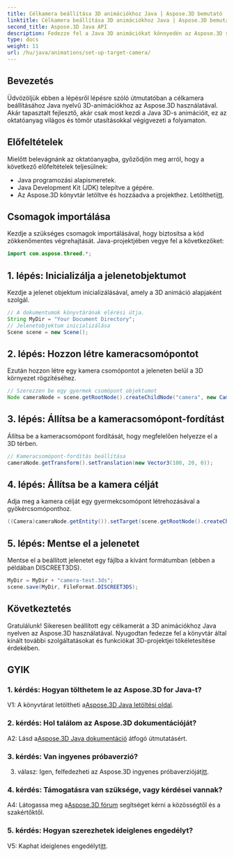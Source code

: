 ```yaml
---
title: Célkamera beállítása 3D animációkhoz Java | Aspose.3D bemutató
linktitle: Célkamera beállítása 3D animációkhoz Java | Aspose.3D bemutató
second_title: Aspose.3D Java API
description: Fedezze fel a Java 3D animációkat könnyedén az Aspose.3D segítségével. Kövesse oktatóanyagunkat a lépésenkénti útmutatóért. Töltse le most egy lenyűgöző 3D-s fejlesztési utazáshoz.
type: docs
weight: 11
url: /hu/java/animations/set-up-target-camera/
---
```

## Bevezetés

Üdvözöljük ebben a lépésről lépésre szóló útmutatóban a célkamera beállításához Java nyelvű 3D-animációkhoz az Aspose.3D használatával. Akár tapasztalt fejlesztő, akár csak most kezdi a Java 3D-s animációit, ez az oktatóanyag világos és tömör utasításokkal végigvezeti a folyamaton.

## Előfeltételek

Mielőtt belevágnánk az oktatóanyagba, győződjön meg arról, hogy a következő előfeltételek teljesülnek:

- Java programozási alapismeretek.
- Java Development Kit (JDK) telepítve a gépére.
-  Az Aspose.3D könyvtár letöltve és hozzáadva a projekthez. Letöltheti[itt](https://releases.aspose.com/3d/java/).

## Csomagok importálása

Kezdje a szükséges csomagok importálásával, hogy biztosítsa a kód zökkenőmentes végrehajtását. Java-projektjében vegye fel a következőket:

```java
import com.aspose.threed.*;
```

## 1. lépés: Inicializálja a jelenetobjektumot

Kezdje a jelenet objektum inicializálásával, amely a 3D animáció alapjaként szolgál.

```java
// A dokumentumok könyvtárának elérési útja.
String MyDir = "Your Document Directory";
// Jelenetobjektum inicializálása
Scene scene = new Scene();
```

## 2. lépés: Hozzon létre kameracsomópontot

Ezután hozzon létre egy kamera csomópontot a jeleneten belül a 3D környezet rögzítéséhez.

```java
// Szerezzen be egy gyermek csomópont objektumot
Node cameraNode = scene.getRootNode().createChildNode("camera", new Camera());
```

## 3. lépés: Állítsa be a kameracsomópont-fordítást

Állítsa be a kameracsomópont fordítását, hogy megfelelően helyezze el a 3D térben.

```java
// Kameracsomópont-fordítás beállítása
cameraNode.getTransform().setTranslation(new Vector3(100, 20, 0));
```

## 4. lépés: Állítsa be a kamera célját

Adja meg a kamera célját egy gyermekcsomópont létrehozásával a gyökércsomóponthoz.

```java
((Camera)cameraNode.getEntity()).setTarget(scene.getRootNode().createChildNode("target"));
```

## 5. lépés: Mentse el a jelenetet

Mentse el a beállított jelenetet egy fájlba a kívánt formátumban (ebben a példában DISCREET3DS).

```java
MyDir = MyDir + "camera-test.3ds";
scene.save(MyDir, FileFormat.DISCREET3DS);
```

## Következtetés

Gratulálunk! Sikeresen beállított egy célkamerát a 3D animációkhoz Java nyelven az Aspose.3D használatával. Nyugodtan fedezze fel a könyvtár által kínált további szolgáltatásokat és funkciókat 3D-projektjei tökéletesítése érdekében.

## GYIK

### 1. kérdés: Hogyan tölthetem le az Aspose.3D for Java-t?

 V1: A könyvtárat letöltheti a[Aspose.3D Java letöltési oldal](https://releases.aspose.com/3d/java/).

### 2. kérdés: Hol találom az Aspose.3D dokumentációját?

 A2: Lásd a[Aspose.3D Java dokumentáció](https://reference.aspose.com/3d/java/) átfogó útmutatásért.

### 3. kérdés: Van ingyenes próbaverzió?

 3. válasz: Igen, felfedezheti az Aspose.3D ingyenes próbaverzióját[itt](https://releases.aspose.com/).

### 4. kérdés: Támogatásra van szüksége, vagy kérdései vannak?

 A4: Látogassa meg a[Aspose.3D fórum](https://forum.aspose.com/c/3d/18) segítséget kérni a közösségtől és a szakértőktől.

### 5. kérdés: Hogyan szerezhetek ideiglenes engedélyt?

 V5: Kaphat ideiglenes engedélyt[itt](https://purchase.aspose.com/temporary-license/).